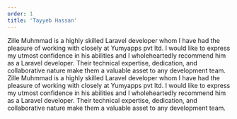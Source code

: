 ```yaml
---
order: 1
title: 'Tayyeb Hassan'
---
```


Zille Muhmmad is a highly skilled Laravel developer whom I have had the pleasure of working with closely at Yumyapps pvt ltd. I would like to express my utmost confidence in his abilities and I wholeheartedly recommend him as a Laravel developer. Their technical expertise, dedication, and collaborative nature make them a valuable asset to any development team. Zille Muhmmad is a highly skilled Laravel developer whom I have had the pleasure of working with closely at Yumyapps pvt ltd. I would like to express my utmost confidence in his abilities and I wholeheartedly recommend him as a Laravel developer. Their technical expertise, dedication, and collaborative nature make them a valuable asset to any development team.
